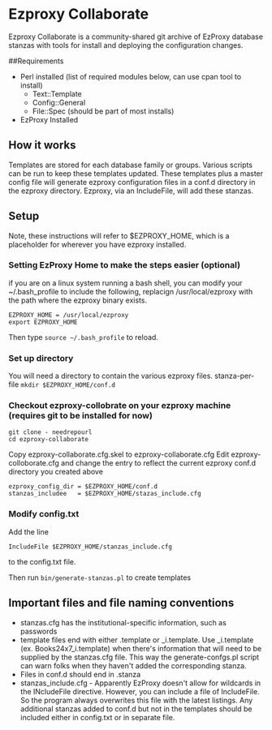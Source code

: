 # Ezproxy Collaborate

Ezproxy Collaborate is a community-shared git archive of EzProxy database stanzas with tools for install and deploying the configuration changes.


##Requirements

* Perl installed (list of required modules below, can use cpan tool to install)
  * Text::Template
  * Config::General
  * File::Spec (should be part of most installs)
* EzProxy Installed

## How it works

Templates are stored for each database family or groups. Various scripts can be run to keep these templates updated. These templates plus a master config file will generate ezproxy configuration files in a conf.d directory in the ezproxy directory. Ezproxy, via an IncludeFile, will add these stanzas.

## Setup

Note, these instructions will refer to $EZPROXY_HOME, which is a placeholder for wherever you have ezproxy installed.

### Setting EzProxy Home to make the steps easier (optional)

if you are on a linux system running a bash shell, you can modify your ~/.bash_profile to include the following, replacign /usr/local/ezproxy with the path where the ezproxy binary exists.

````
EZPROXY_HOME = /usr/local/ezproxy
export EZPROXY_HOME
````

Then type `source ~/.bash_profile` to reload.

### Set up directory

You will need a directory to contain the various ezproxy files. stanza-per-file  `mkdir $EZPROXY_HOME/conf.d`

### Checkout ezproxy-collobrate on your ezproxy machine (requires git to be installed for now)

````
git clone - needrepourl
cd ezproxy-collaborate
````

Copy ezproxy-collaborate.cfg.skel to ezproxy-collaborate.cfg
Edit ezproxy-colloborate.cfg and change the entry to reflect the current ezproxy conf.d directory you created above
````
ezproxy_config_dir = $EZPROXY_HOME/conf.d
stanzas_includee   = $EZPROXY_HOME/stazas_include.cfg
````

### Modify config.txt 

Add the line
````
IncludeFile $EZPROXY_HOME/stanzas_include.cfg
````
to the config.txt file.


Then run `bin/generate-stanzas.pl` to create templates

## Important files and file naming conventions

* stanzas.cfg has the institutional-specific information, such as passwords
* template files end with either .template or _i.template. Use _i.template (ex. Books24x7_i.template) when there's information that will need to be supplied by the stanzas.cfg file. This way the generate-confgs.pl script can warn folks when they haven't added the corresponding stanza.
* Files in conf.d should end in .stanza
* stanzas_include.cfg - Apparently EzProxy doesn't allow for wildcards in the INcludeFile directive. However, you can include a file of IncludeFile. So the program always overwrites this file with the latest listings. Any additional stanzas added to conf.d but not in the templates should be included either in config.txt or in separate file.



